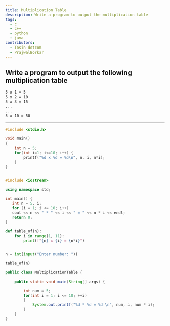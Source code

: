 ```yaml
---
title: Multiplication Table
description: Write a program to output the multiplication table
tags:
  - c
  - c++
  - python
  - java
contributors:
  - Tosin-dotcom
  - PrajwalBorkar
---
```


## Write a program to output the following multiplication table

```txt
5 x 1 = 5
5 x 2 = 10
5 x 3 = 15
...
...
5 x 10 = 50
```

---

<CodeBlock>

```c
#include <stdio.h>

void main()
{
    int n = 5;
    for(int i=1; i<=10; i++) {
        printf("%d x %d = %d\n", n, i, n*i);
    }
}
```
                       
```cpp

#include <iostream>

using namespace std;

int main() {
   int n = 5, i;
   for (i = 1; i <= 10; i++)
   cout << n << " * " << i << " = " << n * i << endl;
   return 0;
}           
```                       

```python
def table_of(n):
    for i in range(1, 11):
        print(f"{n} x {i} = {n*i}")


n = int(input("Enter number: "))

table_of(n)
```

                       
```java
public class MultiplicationTable {

    public static void main(String[] args) {

        int num = 5;
        for(int i = 1; i <= 10; ++i)
        {
            System.out.printf("%d * %d = %d \n", num, i, num * i);
        }
    }
}
```  
</CodeBlock>

